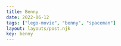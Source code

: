 ```yaml
---
title: Benny
date: 2022-06-12
tags: ["lego-movie", "benny", "spaceman"]
layout: layouts/post.njk
key: benny
---
```

